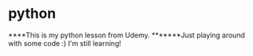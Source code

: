 # python

****This is my python lesson from Udemy.
*******Just playing around with some code
:) I'm still learning!
